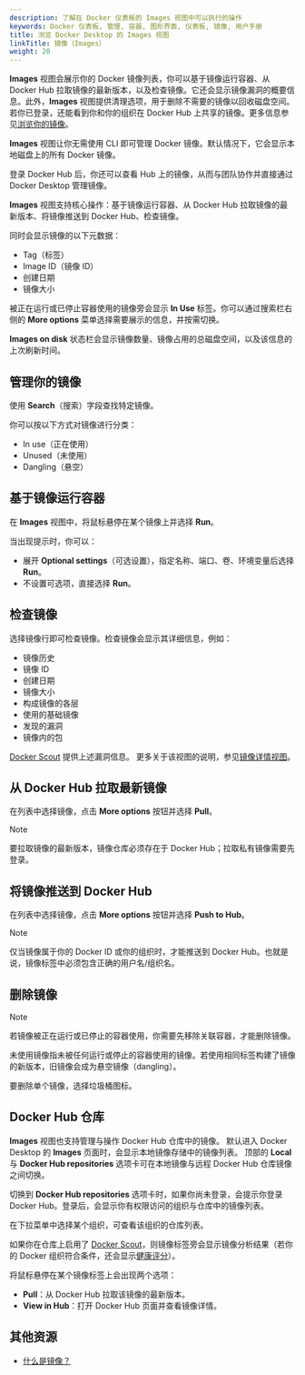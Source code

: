 ```yaml
---
description: 了解在 Docker 仪表板的 Images 视图中可以执行的操作
keywords: Docker 仪表板, 管理, 容器, 图形界面, 仪表板, 镜像, 用户手册
title: 浏览 Docker Desktop 的 Images 视图
linkTitle: 镜像（Images）
weight: 20
---
```



**Images** 视图会展示你的 Docker 镜像列表，你可以基于镜像运行容器、从 Docker Hub 拉取镜像的最新版本，以及检查镜像。它还会显示镜像漏洞的概要信息。此外，**Images** 视图提供清理选项，用于删除不需要的镜像以回收磁盘空间。若你已登录，还能看到你和你的组织在 Docker Hub 上共享的镜像。更多信息参见[浏览你的镜像](images.md)。

**Images** 视图让你无需使用 CLI 即可管理 Docker 镜像。默认情况下，它会显示本地磁盘上的所有 Docker 镜像。

登录 Docker Hub 后，你还可以查看 Hub 上的镜像，从而与团队协作并直接通过 Docker Desktop 管理镜像。

**Images** 视图支持核心操作：基于镜像运行容器、从 Docker Hub 拉取镜像的最新版本、将镜像推送到 Docker Hub、检查镜像。

同时会显示镜像的以下元数据：
- Tag（标签）
- Image ID（镜像 ID）
- 创建日期
- 镜像大小

被正在运行或已停止容器使用的镜像旁会显示 **In Use** 标签。你可以通过搜索栏右侧的 **More options** 菜单选择需要展示的信息，并按需切换。

**Images on disk** 状态栏会显示镜像数量、镜像占用的总磁盘空间，以及该信息的上次刷新时间。

## 管理你的镜像

使用 **Search**（搜索）字段查找特定镜像。

你可以按以下方式对镜像进行分类：

- In use（正在使用）
- Unused（未使用）
- Dangling（悬空）

## 基于镜像运行容器

在 **Images** 视图中，将鼠标悬停在某个镜像上并选择 **Run**。

当出现提示时，你可以：

- 展开 **Optional settings**（可选设置），指定名称、端口、卷、环境变量后选择 **Run**。
- 不设置可选项，直接选择 **Run**。

## 检查镜像

选择镜像行即可检查镜像。检查镜像会显示其详细信息，例如：

- 镜像历史
- 镜像 ID
- 创建日期
- 镜像大小
- 构成镜像的各层
- 使用的基础镜像
- 发现的漏洞
- 镜像内的包

[Docker Scout](/manuals/scout/_index.md) 提供上述漏洞信息。
更多关于该视图的说明，参见[镜像详情视图](/manuals/scout/explore/image-details-view.md)。

## 从 Docker Hub 拉取最新镜像

在列表中选择镜像，点击 **More options** 按钮并选择 **Pull**。

> [!NOTE]
>
> 要拉取镜像的最新版本，镜像仓库必须存在于 Docker Hub；拉取私有镜像需要先登录。

## 将镜像推送到 Docker Hub

在列表中选择镜像，点击 **More options** 按钮并选择 **Push to Hub**。

> [!NOTE]
>
> 仅当镜像属于你的 Docker ID 或你的组织时，才能推送到 Docker Hub。也就是说，镜像标签中必须包含正确的用户名/组织名。

## 删除镜像

> [!NOTE]
>
> 若镜像被正在运行或已停止的容器使用，你需要先移除关联容器，才能删除镜像。

未使用镜像指未被任何运行或停止的容器使用的镜像。若使用相同标签构建了镜像的新版本，旧镜像会成为悬空镜像（dangling）。

要删除单个镜像，选择垃圾桶图标。

## Docker Hub 仓库

**Images** 视图也支持管理与操作 Docker Hub 仓库中的镜像。
默认进入 Docker Desktop 的 **Images** 页面时，会显示本地镜像存储中的镜像列表。
顶部的 **Local** 与 **Docker Hub repositories** 选项卡可在本地镜像与远程 Docker Hub 仓库镜像之间切换。

切换到 **Docker Hub repositories** 选项卡时，如果你尚未登录，会提示你登录 Docker Hub。登录后，会显示你有权限访问的组织与仓库中的镜像列表。

在下拉菜单中选择某个组织，可查看该组织的仓库列表。

如果你在仓库上启用了 [Docker Scout](../../scout/_index.md)，则镜像标签旁会显示镜像分析结果（若你的 Docker 组织符合条件，还会显示[健康评分](/manuals/scout/policy/scores.md)）。

将鼠标悬停在某个镜像标签上会出现两个选项：

- **Pull**：从 Docker Hub 拉取该镜像的最新版本。
- **View in Hub**：打开 Docker Hub 页面并查看镜像详情。

## 其他资源

- [什么是镜像？](/get-started/docker-concepts/the-basics/what-is-an-image.md)
